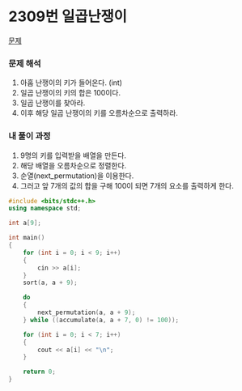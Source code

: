# 2309번 일곱난쟁이

[문제](https://www.acmicpc.net/problem/2309)

### 문제 해석

1. 아홉 난쟁이의 키가 들어온다. (int)
2. 일곱 난쟁이의 키의 합은 100이다.
3. 일곱 난쟁이를 찾아라.
4. 이후 해당 일곱 난쟁이의 키를 오름차순으로 출력하라.

### 내 풀이 과정

1. 9명의 키를 입력받을 배열을 만든다.
2. 해당 배열을 오름차순으로 정렬한다.
3. 순열(next_permutation)을 이용한다.
4. 그러고 앞 7개의 값의 합을 구해 100이 되면 7개의 요소를 출력하게 한다.

```c++
#include <bits/stdc++.h>
using namespace std;

int a[9];

int main()
{
    for (int i = 0; i < 9; i++)
    {
        cin >> a[i];
    }
    sort(a, a + 9);

    do
    {
        next_permutation(a, a + 9);
    } while ((accumulate(a, a + 7, 0) != 100));

    for (int i = 0; i < 7; i++)
    {
        cout << a[i] << "\n";
    }

    return 0;
}
```
